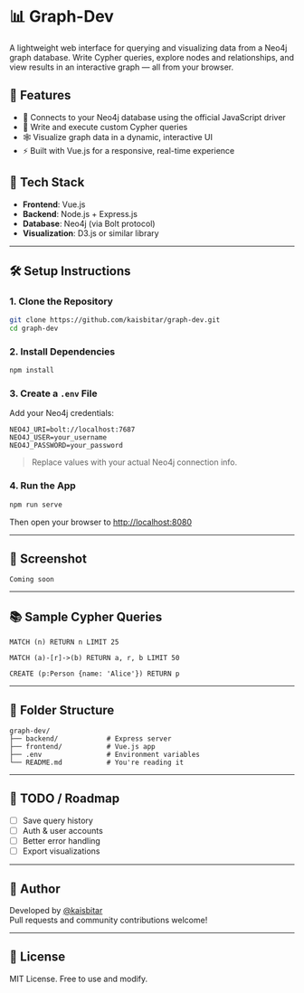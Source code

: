 # 📊 Graph-Dev

A lightweight web interface for querying and visualizing data from a Neo4j graph database. Write Cypher queries, explore nodes and relationships, and view results in an interactive graph — all from your browser.

## 🚀 Features

- 🔌 Connects to your Neo4j database using the official JavaScript driver
- 🧠 Write and execute custom Cypher queries
- 🕸️ Visualize graph data in a dynamic, interactive UI
- ⚡ Built with Vue.js for a responsive, real-time experience

## 🔧 Tech Stack

- **Frontend**: Vue.js  
- **Backend**: Node.js + Express.js  
- **Database**: Neo4j (via Bolt protocol)  
- **Visualization**: D3.js or similar library  

---

## 🛠 Setup Instructions

### 1. Clone the Repository

```bash
git clone https://github.com/kaisbitar/graph-dev.git
cd graph-dev
```

### 2. Install Dependencies

```bash
npm install
```

### 3. Create a `.env` File

Add your Neo4j credentials:

```env
NEO4J_URI=bolt://localhost:7687
NEO4J_USER=your_username
NEO4J_PASSWORD=your_password
```

> Replace values with your actual Neo4j connection info.

### 4. Run the App

```bash
npm run serve
```

Then open your browser to [http://localhost:8080](http://localhost:8080)

---

## 📸 Screenshot

<!-- Insert screenshot image here -->
`Coming soon`

---

## 📚 Sample Cypher Queries

```cypher
MATCH (n) RETURN n LIMIT 25

MATCH (a)-[r]->(b) RETURN a, r, b LIMIT 50

CREATE (p:Person {name: 'Alice'}) RETURN p
```

---

## 🧱 Folder Structure

```
graph-dev/
├── backend/            # Express server
├── frontend/           # Vue.js app
├── .env                # Environment variables
└── README.md           # You're reading it
```

---

## 📌 TODO / Roadmap

- [ ] Save query history
- [ ] Auth & user accounts
- [ ] Better error handling
- [ ] Export visualizations

---

## 👤 Author

Developed by [@kaisbitar](https://github.com/kaisbitar)  
Pull requests and community contributions welcome!

---

## 🪪 License

MIT License. Free to use and modify.

